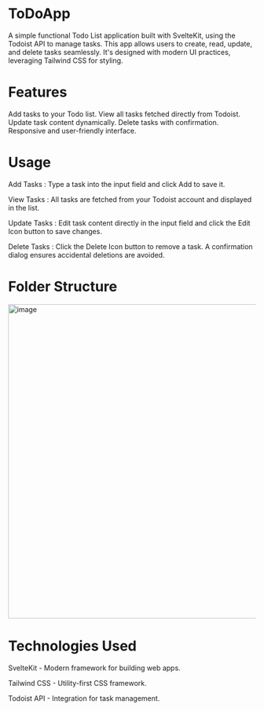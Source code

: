 # ToDoApp
A simple functional Todo List application built with SvelteKit, using the Todoist API to manage tasks. This app allows users to create, read, update, and delete tasks seamlessly. It's designed with modern UI practices, leveraging Tailwind CSS for styling.

# Features
Add tasks to your Todo list.
View all tasks fetched directly from Todoist.
Update task content dynamically.
Delete tasks with confirmation.
Responsive and user-friendly interface.

# Usage
Add Tasks : 
Type a task into the input field and click Add to save it.

View Tasks : 
All tasks are fetched from your Todoist account and displayed in the list.

Update Tasks : 
Edit task content directly in the input field and click the Edit Icon button to save changes.

Delete Tasks : 
Click the Delete Icon button to remove a task. A confirmation dialog ensures accidental deletions are avoided.

# Folder Structure 
<img width="640" alt="image" src="https://github.com/user-attachments/assets/649f7310-a11a-4d42-a53f-741eb22de9af">



# Technologies Used

SvelteKit - Modern framework for building web apps.

Tailwind CSS - Utility-first CSS framework.

Todoist API - Integration for task management.
